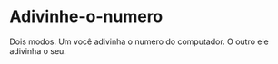 # Adivinhe-o-numero
Dois modos. Um você adivinha o numero do computador. O outro ele adivinha o seu.
